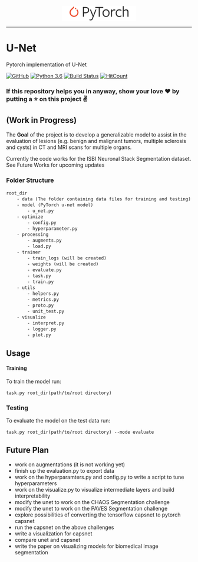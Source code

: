 <p align="center"><img width="40%" src="logo/Pytorch_logo.png" /></p>

--------------------------------------------------------------------------------
# U-Net
Pytorch implementation of U-Net

[![GitHub](https://img.shields.io/github/license/mashape/apistatus.svg)](https://opensource.org/licenses/MIT)
[![Python 3.6](https://img.shields.io/badge/Python-3.6-blue.svg)](https://www.python.org/downloads/release/python-360/)
[![Build Status](https://travis-ci.com/mukeshmithrakumar/U-Net.svg?branch=master)](https://travis-ci.com/mukeshmithrakumar/U-Net)
[![HitCount](http://hits.dwyl.io/mukeshmithrakumar/U-Net.svg)](http://hits.dwyl.io/mukeshmithrakumar/U-Net)

### If this repository helps you in anyway, show your love :heart: by putting a :star: on this project :v:

## (Work in Progress)

The __Goal__ of the project is to develop a generalizable model to assist in the evaluation of lesions 
(e.g. benign and malignant tumors, multiple sclerosis and cysts) in CT and MRI scans for multiple organs.

Currently the code works for the ISBI Neuronal Stack Segmentation dataset. 
See Future Works for upcoming updates

### Folder Structure

```
root_dir
    - data (The folder containing data files for training and testing)
    - model (PyTorch u-net model)
        - u_net.py
    - optimize
        - config.py
        - hyperparameter.py
    - processing
        - augments.py
        - load.py
    - trainer
        - train_logs (will be created)
        - weights (will be created)
        - evaluate.py
        - task.py
        - train.py
    - utils
        - helpers.py
        - metrics.py
        - proto.py
        - unit_test.py
    - visualize
        - interpret.py
        - logger.py
        - plot.py
```

## Usage

#### Training
To train the model run:
```
task.py root_dir(path/to/root directory)
```

### Testing
To evaluate the model on the test data run:
```
task.py root_dir(path/to/root directory) --mode evaluate
```


## Future Plan
- work on augmentations (it is not working yet)
- finish up the evaluation.py to export data
- work on the hyperparamters.py and config.py to write a script to tune hyperparameters
- work on the visualize.py to visualize intermediate layers and build interpretability
- modify the unet to work on the CHAOS Segmentation challenge
- modify the unet to work on the PAVES Segmentation challenge
- explore possibilities of converting the tensorflow capsnet to pytorch capsnet
- run the capsnet on the above challenges
- write a visualization for capsnet
- compare unet and capsnet
- write the paper on visualizing models for biomedical image segmentation

